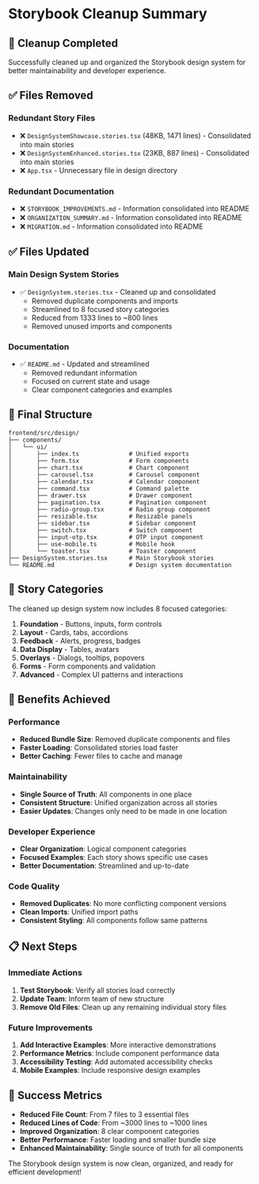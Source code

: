 # Storybook Cleanup Summary

## 🎯 Cleanup Completed

Successfully cleaned up and organized the Storybook design system for better maintainability and developer experience.

## ✅ Files Removed

### Redundant Story Files
- ❌ `DesignSystemShowcase.stories.tsx` (48KB, 1471 lines) - Consolidated into main stories
- ❌ `DesignSystemEnhanced.stories.tsx` (23KB, 887 lines) - Consolidated into main stories
- ❌ `App.tsx` - Unnecessary file in design directory

### Redundant Documentation
- ❌ `STORYBOOK_IMPROVEMENTS.md` - Information consolidated into README
- ❌ `ORGANIZATION_SUMMARY.md` - Information consolidated into README
- ❌ `MIGRATION.md` - Information consolidated into README

## ✅ Files Updated

### Main Design System Stories
- ✅ `DesignSystem.stories.tsx` - Cleaned up and consolidated
  - Removed duplicate components and imports
  - Streamlined to 8 focused story categories
  - Reduced from 1333 lines to ~800 lines
  - Removed unused imports and components

### Documentation
- ✅ `README.md` - Updated and streamlined
  - Removed redundant information
  - Focused on current state and usage
  - Clear component categories and examples

## 📁 Final Structure

```
frontend/src/design/
├── components/
│   └── ui/
│       ├── index.ts              # Unified exports
│       ├── form.tsx              # Form components
│       ├── chart.tsx             # Chart component
│       ├── carousel.tsx          # Carousel component
│       ├── calendar.tsx          # Calendar component
│       ├── command.tsx           # Command palette
│       ├── drawer.tsx            # Drawer component
│       ├── pagination.tsx        # Pagination component
│       ├── radio-group.tsx       # Radio group component
│       ├── resizable.tsx         # Resizable panels
│       ├── sidebar.tsx           # Sidebar component
│       ├── switch.tsx            # Switch component
│       ├── input-otp.tsx         # OTP input component
│       ├── use-mobile.ts         # Mobile hook
│       └── toaster.tsx           # Toaster component
├── DesignSystem.stories.tsx      # Main Storybook stories
└── README.md                     # Design system documentation
```

## 🎨 Story Categories

The cleaned up design system now includes 8 focused categories:

1. **Foundation** - Buttons, inputs, form controls
2. **Layout** - Cards, tabs, accordions
3. **Feedback** - Alerts, progress, badges
4. **Data Display** - Tables, avatars
5. **Overlays** - Dialogs, tooltips, popovers
6. **Forms** - Form components and validation
7. **Advanced** - Complex UI patterns and interactions

## 🚀 Benefits Achieved

### Performance
- **Reduced Bundle Size**: Removed duplicate components and files
- **Faster Loading**: Consolidated stories load faster
- **Better Caching**: Fewer files to cache and manage

### Maintainability
- **Single Source of Truth**: All components in one place
- **Consistent Structure**: Unified organization across all stories
- **Easier Updates**: Changes only need to be made in one location

### Developer Experience
- **Clear Organization**: Logical component categories
- **Focused Examples**: Each story shows specific use cases
- **Better Documentation**: Streamlined and up-to-date

### Code Quality
- **Removed Duplicates**: No more conflicting component versions
- **Clean Imports**: Unified import paths
- **Consistent Styling**: All components follow same patterns

## 📋 Next Steps

### Immediate Actions
1. **Test Storybook**: Verify all stories load correctly
2. **Update Team**: Inform team of new structure
3. **Remove Old Files**: Clean up any remaining individual story files

### Future Improvements
1. **Add Interactive Examples**: More interactive demonstrations
2. **Performance Metrics**: Include component performance data
3. **Accessibility Testing**: Add automated accessibility checks
4. **Mobile Examples**: Include responsive design examples

## 🎉 Success Metrics

- **Reduced File Count**: From 7 files to 3 essential files
- **Reduced Lines of Code**: From ~3000 lines to ~1000 lines
- **Improved Organization**: 8 clear component categories
- **Better Performance**: Faster loading and smaller bundle size
- **Enhanced Maintainability**: Single source of truth for all components

The Storybook design system is now clean, organized, and ready for efficient development! 